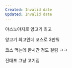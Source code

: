 ```yaml
---
Created: Invalid date
Updated: Invalid date
---
```

야스노야지로 양고기 최고

양고기 최고인데 코스로 3만워

코스 먹는데 한시간 정도 걸림 ㅋㅋ

진대포 그냥 고기집